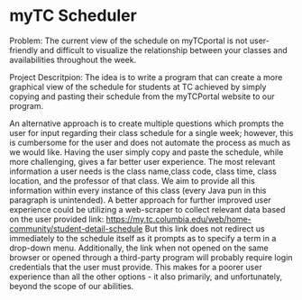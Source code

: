 # myTC Scheduler
Problem: The current view of the schedule on myTCportal is not user-friendly and difficult to visualize the relationship between your classes and availabilities throughout the week. 

Project Descritpion: The idea is to write a program that can create a more graphical view of the schedule for students at TC achieved by simply copying and pasting their schedule from the myTCPortal website to our program. 

An alternative approach is to create multiple questions which prompts the user for input regarding their class schedule for a single week; however, this is cumbersome for the user and does not automate the process as much as we would like. Having the user simply copy and paste the schedule, while more challenging, gives a far better user experience. The most relevant information a user needs is the class name,class code, class time, class location, and the professor of that class. We aim to provide all this information within every instance of this class (every Java pun in this paragraph is unintended).
A better approach for further improved user experience could be utilizing a web-scraper to collect relevant data based on the user provided link:
https://my.tc.columbia.edu/web/home-community/student-detail-schedule
But this link does not redirect us immediately to the schedule itself as it prompts as to specify a term in a drop-down menu. Additionally, the link when not opened on the same browser or opened through a third-party program will probably require login credentials that the user must provide. This makes for a poorer user experience than all the other options - it also primarily, and unfortunately, beyond the scope of our abilities.
